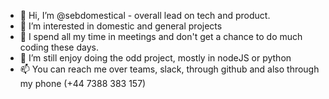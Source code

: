- 👋 Hi, I’m @sebdomestical - overall lead on tech and product.
- 👀 I’m interested in domestic and general projects
- 🌱 I spend all my time in meetings and don't get a chance to do much coding these days. 
- 💞️ I’m still enjoy doing the odd project, mostly in nodeJS or python
- 📫 You can reach me over teams, slack, through github and also through my phone (+44 7388 383 157)

